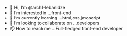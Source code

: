 - 👋 Hi, I’m @archil-lebanidze
- 👀 I’m interested in ...front-end
- 🌱 I’m currently learning ...html,css,javascript
- 💞️ I’m looking to collaborate on ...developers
- 📫 How to reach me ...Full-fledged front-end developer

<!---
archil-lebanidze/archil-lebanidze is a ✨ special ✨ repository because its `README.md` (this file) appears on your GitHub profile.
You can click the Preview link to take a look at your changes.
--->
